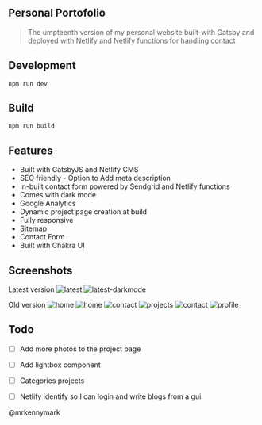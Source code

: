 ## Personal Portofolio

> The umpteenth version of my personal website built-with Gatsby and deployed with Netlify and Netlify functions for handling contact


## Development
`npm run dev`

## Build
`npm run build`

## Features
- Built with GatsbyJS and Netlify CMS
- SEO friendly - Option to Add meta description
- In-built contact form powered by Sendgrid and Netlify functions
- Comes with dark mode
- Google Analytics
- Dynamic project page creation at build
- Fully responsive
- Sitemap
- Contact Form
- Built with Chakra UI


## Screenshots

Latest version
![latest](screenshots/latest-v2.png)
![latest-darkmode](screenshots/latest-dark.png)


Old version
![home](screenshots/home.png)
![home](screenshots/home-light.png)
![contact](screenshots/contact.png)
![projects](screenshots/projects.png)
![contact](screenshots/skills.png)
![profile](screenshots/profile.png)


## Todo
- [ ] Add more photos to the project page
- [ ] Add lightbox component 
- [ ] Categories projects
- [ ] Netlify identify so I can login and write blogs from a gui



@mrkennymark